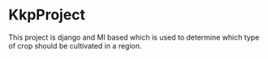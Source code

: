 # KkpProject
This project is django and Ml based which is used to determine which type of crop should be cultivated in a region. 
